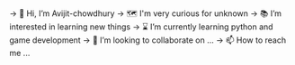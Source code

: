 -> 👋 Hi, I’m Avijit-chowdhury
-> 🗺️ I'm very curious for unknown 
-> 📚 I’m interested in learning new things 
-> ⌛ I’m currently learning python and game development
-> 💞️ I’m looking to collaborate on ...
-> 📫 How to reach me ...

<!-- No 4/5 will be added later on --->
<!---
Avijit-chowdhury/Avijit-chowdhury is a ✨ special ✨ repository because its `README.md` (this file) appears on your GitHub profile.
You can click the Preview link to take a look at your changes.
--->
